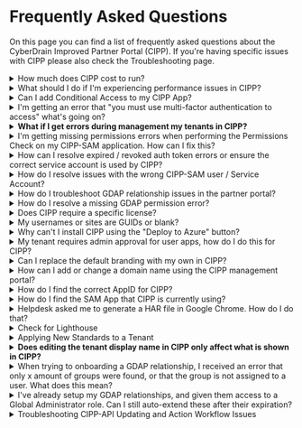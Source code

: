 # Frequently Asked Questions

On this page you can find a list of frequently asked questions about the CyberDrain Improved Partner Portal (CIPP). If you're having specific issues with CIPP please also check the Troubleshooting page.

<details>

<summary>How much does CIPP cost to run?</summary>

Assuming you're running on the click-to-deploy configuration and average usage patterns it should cost $15 - $20 or £17 - £22 per month. You can check the costs, and estimated costs, for the resource group on the Azure Portal.

Please note it is your responsibility to ensure you are keeping an eye on costs within your instances.

</details>

<details>

<summary>What should I do if I'm experiencing performance issues in CIPP?</summary>

Performance issues in CIPP are not expected. If your performance appears impacted, you can follow these steps to diagnose and resolve the issue:

1. **Check Your Deployment Region:**
   * Ensure that you deployed to the nearest region. You can verify this at [Azure Speed](https://www.azurespeed.com).
2. **Clear Durable Queues:**
   * Go to your CIPP instance.
   * Open the Application Settings menu.
   * Click on "Maintenance".
   * Select "Clear Durable Queues".
3. **Purge Orchestrators:**
   * Click on "Purge Orchestrators".

For more information, refer to the [maintenance instructions](https://docs.cipp.app/user-documentation/cipp/settings/maintenance).

If you are self-hosted, you will also want to ensure you have configured [Run From Package](../setup/self-hosting-guide/runfrompackage.md) mode, which can help make sure your system is running efficiently on the backend.

</details>

<details>

<summary>Can I add Conditional Access to my CIPP App?</summary>

To add Conditional Access to CIPP, follow the below steps:

1. Go to your [Conditional Access Policies](https://portal.azure.com/#blade/Microsoft_AAD_IAM/ConditionalAccessBlade/Policies)
2. Select which users to apply the policy to, default suggestion is _"All Users"_
3. Select **Azure Static Web Apps** as the included app under "Cloud Apps or actions"
4. Configure any condition you want. For example Trusted Locations, specific IPs, specific platforms.
5. At Access Controls you must enable _Grant, with MFA access_.
6. Select **Save**

Your app is now protected with Conditional Access.

</details>

<details>

<summary>I'm getting an error that "you must use multi-factor authentication to access" what's going on?</summary>

Typically this error means you're using tokens that don't have a "strong auth claim" or similar. This could be because you're using non-Azure AD MFA or you didn't complete MFA when creating your tokens for one or more of the authentication steps. Make sure you're using a supported MFA method and that you've completed the MFA steps when creating your tokens.

Check the [MFA Troubleshooting](troubleshooting.md#multi-factor-authentication-troubleshooting) details in the Troubleshooting section for more information.

</details>

<details>

<summary><strong>What if I get errors during management my tenants in CIPP?</strong></summary>

1. **Perform a CPV Permissions Refresh:**
   1. Navigate to Settings -> CIPP -> Application Settings
   2. Click on the Tenants tab.
   3. Click the blue refresh button in the "Actions" column for the relevant tenant.
2. **Perform Permissions Check:**
   1. Navigate to Settings -> CIPP -> Application Settings
   2. Select "Perform Permissions Check"
3. **Conduct GDAP Check**
   1. Navigate to CIPP -> Application Settings -> GDAP Check.
   2. After the Permissions Check, perform the GDAP check
4. **Perform an Access Check:**
   1. Navigate to CIPP -> Application Settings -> Access Check.
   2. Select the relevant tenant and click "Run access check".

Complete all checks for effective troubleshooting. If you still have issues or for detailed instructions, refer to the[refreshing-a-specific-tenants-permissions-via-cpv-api.md](troubleshooting-instructions/refreshing-a-specific-tenants-permissions-via-cpv-api.md "mention") page, the [troubleshooting instructions](https://docs.cipp.app/troubleshooting/troubleshooting-instructions) page, and the relevant sections on our [**Error Codes**](https://docs.cipp.app/troubleshooting/troubleshooting) page.

</details>

<details>

<summary>I'm getting missing permissions errors when performing the Permissions Check on my CIPP-SAM application. How can I fix this?</summary>

Sometimes when you are running a permissions check, you may encounter specific errors that you are missing some of the API permissions required for CIPP to perform as expected.

To ensure full functionality of CIPP, follow these steps to add the necessary API permissions:

1. **Review the** [**required permissions**](../setup/installation/permissions.md) **for the Secure Application Model registration:**
   * Pay attention to the hint boxes on the page, which explain how to find APIs not listed under Graph.
2. **Add any missing permissions in the** [**App Registrations**](https://portal.azure.com/#blade/Microsoft_AAD_IAM/ActiveDirectoryMenuBlade/RegisteredApps) **section of your Azure Portal.**
   * Some permissions may appear duplicated in both Delegated and Application permissions tables. This is intentional; add both sets of permissions.
   * Some permissions come from other APIs besides Microsoft Graph. These are indicated by names in brackets (e.g., (WindowsDefenderATP)).
   * To add these permissions, go to "APIs my organization uses" instead of "Microsoft Graph." Look for the exact name in brackets to find and add the correct resource.

**Note: These tasks must be executed in your own tenant, as authentication is performed using your credentials.**

</details>

<details>

<summary>How can I resolve expired / revoked auth token errors or ensure the correct service account is used by CIPP?</summary>

This error occurs because the user who authorized the CSP or Graph API connection has had their password changed, sessions revoked, or account disabled. Reauthorization is required.

**To resolve this,** e**xecute the SAM Wizard with Option 2:**

* Go to CIPP -> Application Settings -> SAM Setup Wizard.
* Select "I would like to refresh my token or replace the user I've used for my previous token."

**Important:** Ensure your browser allows cookies, disable any ad-blockers, and do not use in-private mode.

For more details, refer to:

* [Troubleshooting guide](https://docs.cipp.app/troubleshooting/troubleshooting#the-provided-grant-has-expired-due-to-it-being-revoked-a-fresh-auth-token-is-needed.-the-user-might)
* [SAM Wizard best practices](https://docs.cipp.app/setup/installation/samwizard)

</details>

<details>

<summary>How do I resolve issues with the wrong CIPP-SAM user / Service Account?</summary>

1. **Perform a Permissions Check:**
   * Go to CIPP -> Settings -> Permissions Check.
   * Click the **Details** button when it appears to see the username used for the SAM setup.
2. **Ensure the Correct User:**
   * The user needs to be in the GDAP groups and the AdminAgents group.
   * If the wrong user is used, go to CIPP -> SAM Setup Wizard.
   * Select "I would like to refresh my token or replace the user I've used for my previous token."

For more details, refer to the [SAM Wizard best practices](https://docs.cipp.app/setup/installation/samwizard).

</details>

<details>

<summary>How do I troubleshoot GDAP relationship issues in the partner portal?</summary>

If there are issues with the GDAP relationship, follow these steps:

1. **Check GDAP Relationships:**
   * Go to [Microsoft Partner Center](https://partner.microsoft.com/en-us/dashboard/commerce2/granularadminaccess/list).
   * Select the client you are testing with and look at the relationships.
2. **Verify Access:**
   * If you only see a relationship with "MLT\_", you do not have write-access to the tenant.
   * If you see other relationships, click into them and check if the roles are mapped to groups.
3. **Create Role Mapping:**
   * If roles are not mapped, create the mapping by clicking the + icon.
   * Assign these groups to the CIPP service account.
4. **Identify the CIPP Service Account:**
   * Go to CIPP -> Application Settings -> Permission Check.
   * Click the **Details** button to find the CIPP service account.

</details>

<details>

<summary>How do I resolve a missing GDAP permission error?</summary>

This error may occur because the user is not in any of the GDAP groups. To resolve this:

1. **Check Recommended GDAP Roles and Relationships:**
   * Refer to the [recommended GDAP roles and relationships](https://docs.cipp.app/setup/installation/permissions) document.
2. **Perform a Tenant Access Check:**
   * Go to CIPP -> Settings -> Tenant Access Check.
   * This will show you which roles might be missing.

For more details, refer to the [permissions setup guide](https://docs.cipp.app/setup/installation/permissions).

</details>

<details>

<summary>Does CIPP require a specific license?</summary>

No, CIPP can work with any M365 license, for specific features CIPP will of course the tenant to be licensed correctly; e.g. to manage Intune, the tenant must have Intune Licensing.

</details>

<details>

<summary>My usernames or sites are GUIDs or blank?</summary>

Please see the standard "Enable Usernames instead of pseudo anonymized names in reports" [here](https://docs.cipp.app/user-documentation/tenant/standards/edit-standards#meet-the-standards)

</details>

<details>

<summary>Why can't I install CIPP using the "Deploy to Azure" button?</summary>

If you're experiencing issues with installation please report these in `#cipp-community-help` on the [CIPP Discord](https://discord.gg/cyberdrain)

</details>

<details>

<summary>My tenant requires admin approval for user apps, how do I do this for CIPP?</summary>

If your Azure Tenant requires admin approval for user apps, add consent by following the below steps:

1. Go to [Azure Enterprise Applications](https://portal.azure.com/#blade/Microsoft_AAD_IAM/StartboardApplicationsMenuBlade/AllApps)
2. Find _Azure Static Websites_
3. Grant Admin Consent for all

This permits users the ability to grant consent when access CIPP now.

</details>

<details>

<summary>Can I replace the default branding with my own in CIPP?</summary>

No, CIPP's branding is compiled into the code. Additionally the branding isn't just a decorative feature, it plays a role in helping maintain visibility and community growth.\
However, a custom logo can be added to reports. This can be done in the [User Settings page](../user-documentation/shared-features/user-settings.md#user-settings).

</details>

<details>

<summary>How can I add or change a domain name using the CIPP management portal?</summary>

You can use our management portal to add or change a domain name. Follow these steps:

1. **Set CNAME:**
   * First, set any CNAME you want to use to your current portal domain.
   * For example, set "CIPP.MyMsp.com" to "Proud-Dolphin01928.azurewebsites.net".
2. **Use the Management Portal:**
   * After setting the CNAME, use the [management portal](https://management.cipp.app) to finish the setup and add it on the platform.

</details>

<details>

<summary>How do I find the correct AppID for CIPP?</summary>

To find the correct AppID for CIPP:

1. **Run a Permissions Check:**
   * Go to CIPP -> Application Settings -> Permissions Check.
   * Click the **Details** button.
2. **Locate the Correct AppID:**
   * There will be a direct link to the application CIPP currently uses.
   * You can safely delete the other AppIDs.

For more details, refer to the [permissions check guide](https://docs.cipp.app/setup/installation/permissions).

</details>

<details>

<summary>How do I find the SAM App that CIPP is currently using?</summary>

To find the SAM App that CIPP is currently using, follow these steps:

1. **Run a Permissions Check:**
   * Go to CIPP -> Application Settings -> Permissions Check.
   * Click the **Details** button.
2. **Locate the SAM App:**
   * This will show you the user, IP, and a direct link to the application currently in use by CIPP.

</details>

<details>

<summary>Helpdesk asked me to generate a HAR file in Google Chrome. How do I do that?</summary>

**To generate a HAR file while performing an action, follow these steps:**

1. **Open Chrome DevTools:**
   * Right-click in the browser window or tab.
   * Select **Inspect**.
2. **Capture Network Traffic:**
   * Click the **Network** tab in the panel that appears.
3. **Export the HAR File:**
   * Click the download button (tooltip will say "Export HAR").
   * Name the file and click **Save**.

For more details, refer to the [Chrome DevTools guide](https://developers.google.com/web/tools/chrome-devtools/).

</details>

<details>

<summary>Check for Lighthouse</summary>

1. **Check for a Lighthouse License:**
   * Ensure you have a Lighthouse license enabled by following the instructions [here](https://learn.microsoft.com/en-us/microsoft-365/lighthouse/m365-lighthouse-sign-up?view=o365-worldwide).
2. **Check for a New EULA:**
   * Go to [Microsoft Lighthouse](https://lighthouse.microsoft.com) and check if there is a new EULA waiting for you to accept.

For more details, refer to the [Lighthouse sign-up guide](https://learn.microsoft.com/en-us/microsoft-365/lighthouse/m365-lighthouse-sign-up?view=o365-worldwide).

</details>

<details>

<summary>Applying New Standards to a Tenant</summary>

**Q: How long does it typically take for new standards to be applied to a tenant?**

**A:** It usually takes between 0 to 3 hours for new standards to be applied to a tenant. This timeframe depends on the scheduling of a cron job that automatically initiates the application of standards.

**Q: Can I apply standards immediately instead of waiting for the cron job?**

**A:** Yes, you can apply standards immediately by clicking the "Run Now" buttons located in the top right corner of the interface. This action bypasses the scheduled cron job and applies the standards right away.

</details>

<details>

<summary><strong>Does editing the tenant display name in CIPP only affect what is shown in CIPP?</strong></summary>

No, CIPP reflects the tenant name set in the Microsoft Partner Center. When a tenant is added to CIPP, its name is pulled from the Partner Center once. If the name changes in the Partner Center, CIPP does not automatically update it.

To refresh the tenant name in CIPP:

1. Go to **Application Settings > Tenant**.
2. Select the tenant and delete it.
3. Clear the tenant cache and wait for the system to refresh the data from the Partner Center.

This ensures the display name in CIPP matches the current name in the Partner Center.

</details>

<details>

<summary>When trying to onboarding a GDAP relationship, I received an error that only x amount of groups were found, or that the group is not assigned to a user. What does this mean?</summary>

This error can mean two things;

* You migrated using different tools, such as Microsoft Lighthouse.
* You didn't assign the groups to the user after migrating.

Make sure you assign the correct groups to the CIPP service account. For more information see our best practices [here](../setup/installation/samwizard.md#authorization-best-practices-for-cipp).

</details>

<details>

<summary>I've already setup my GDAP relationships, and given them access to a Global Administrator role. Can I still auto-extend these after their expiration?</summary>

Auto Extend is only available for relationships without the Global Administrator role. If your relationship contains the Global Administrator role you cannot enable this feature. This means that you will need to renew the relationship by reinviting the tenant every 2 years.

</details>

<details>

<summary>Troubleshooting CIPP-API Updating and Action Workflow Issues</summary>

If your CIPP-API isn't updating, start by checking the Actions tab in your repository for a workflow named `_master*.yml`.

* **If the workflow is missing:**\
  Your repository may not be fully configured. Follow the instructions provided [here](https://docs.cipp.app/setup/self-hosting-guide/runfrompackage) to restore the action workflow.

</details>

